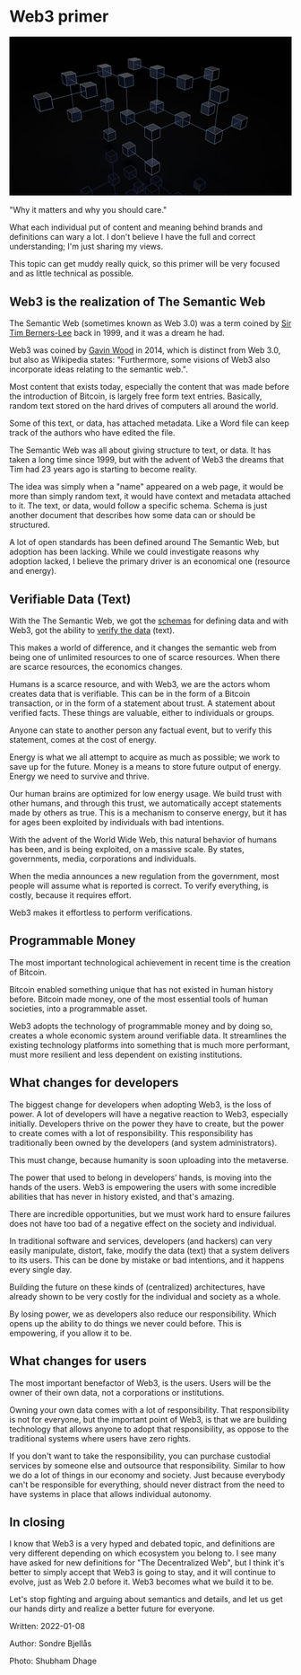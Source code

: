 # Web3 primer

<img class="image" src="headline.jpg" />

"Why it matters and why you should care."

What each individual put of content and meaning behind brands and definitions can wary a lot. I don't believe I have the full and correct understanding; I'm just sharing my views.

This topic can get muddy really quick, so this primer will be very focused and as little technical as possible.

## Web3 is the realization of The Semantic Web

The Semantic Web (sometimes known as Web 3.0) was a term coined by [Sir Tim Berners-Lee](https://en.wikipedia.org/wiki/Tim_Berners-Lee) back in 1999, and it was a dream he had.

Web3 was coined by [Gavin Wood](https://en.wikipedia.org/wiki/Gavin_Wood) in 2014, which is distinct from Web 3.0, but also as Wikipedia states: "Furthermore, some visions of Web3 also incorporate ideas relating to the semantic web.".

Most content that exists today, especially the content that was made before the introduction of Bitcoin, is largely free form text entries. Basically, random text stored on the hard drives of computers all around the world.

Some of this text, or data, has attached metadata. Like a Word file can keep track of the authors who have edited the file.

The Semantic Web was all about giving structure to text, or data. It has taken a long time since 1999, but with the advent of Web3 the dreams that Tim had 23 years ago is starting to become reality.

The idea was simply when a "name" appeared on a web page, it would be more than simply random text, it would have context and metadata attached to it. The text, or data, would follow a specific schema. Schema is just another document that describes how some data can or should be structured.

A lot of open standards has been defined around The Semantic Web, but adoption has been lacking. While we could investigate reasons why adoption lacked, I believe the primary driver is an economical one (resource and energy).

## Verifiable Data (Text)

With the The Semantic Web, we got the [schemas](https://schema.org/) for defining data and with Web3, got the ability to [verify the data](https://w3c.github.io/vc-data-model/) (text).

This makes a world of difference, and it changes the semantic web from being one of unlimited resources to one of scarce resources. When there are scarce resources, the economics changes.

Humans is a scarce resource, and with Web3, we are the actors whom creates data that is verifiable. This can be in the form of a Bitcoin transaction, or in the form of a statement about trust. A statement about verified facts. These things are valuable, either to individuals or groups.

Anyone can state to another person any factual event, but to verify this statement, comes at the cost of energy.

Energy is what we all attempt to acquire as much as possible; we work to save up for the future. Money is a means to store future output of energy. Energy we need to survive and thrive.

Our human brains are optimized for low energy usage. We build trust with other humans, and through this trust, we automatically accept statements made by others as true. This is a mechanism to conserve energy, but it has for ages been exploited by individuals with bad intentions.

With the advent of the World Wide Web, this natural behavior of humans has been, and is being exploited, on a massive scale. By states, governments, media, corporations and individuals.

When the media announces a new regulation from the government, most people will assume what is reported is correct. To verify everything, is costly, because it requires effort.

Web3 makes it effortless to perform verifications.

## Programmable Money

The most important technological achievement in recent time is the creation of Bitcoin. 

Bitcoin enabled something unique that has not existed in human history before. Bitcoin made money, one of the most essential tools of human societies, into a programmable asset.

Web3 adopts the technology of programmable money and by doing so, creates a whole economic system around verifiable data. It streamlines the existing technology platforms into something that is much more performant, must more resilient and less dependent on existing institutions.

## What changes for developers

The biggest change for developers when adopting Web3, is the loss of power. A lot of developers will have a negative reaction to Web3, especially initially. Developers thrive on the power they have to create, but the power to create comes with a lot of responsibility. This responsibility has traditionally been owned by the developers (and system administrators).

This must change, because humanity is soon uploading into the metaverse.

The power that used to belong in developers’ hands, is moving into the hands of the users. Web3 is empowering the users with some incredible abilities that has never in history existed, and that's amazing.

There are incredible opportunities, but we must work hard to ensure failures does not have too bad of a negative effect on the society and individual.

In traditional software and services, developers (and hackers) can very easily manipulate, distort, fake, modify the data (text) that a system delivers to its users. This can be done by mistake or bad intentions, and it happens every single day.

Building the future on these kinds of (centralized) architectures, have already shown to be very costly for the individual and society as a whole.

By losing power, we as developers also reduce our responsibility. Which opens up the ability to do things we never could before. This is empowering, if you allow it to be.

## What changes for users

The most important benefactor of Web3, is the users. Users will be the owner of their own data, not a corporations or institutions.

Owning your own data comes with a lot of responsibility. That responsibility is not for everyone, but the important point of Web3, is that we are building technology that allows anyone to adopt that responsibility, as oppose to the traditional systems where users have zero rights.

If you don't want to take the responsibility, you can purchase custodial services by someone else and outsource that responsibility. Similar to how we do a lot of things in our economy and society. Just because everybody can't be responsible for everything, should never distract from the need to have systems in place that allows individual autonomy.

## In closing

I know that Web3 is a very hyped and debated topic, and definitions are very different depending on which ecosystem you belong to. I see many have asked for new definitions for "The Decentralized Web", but I think it's better to simply accept that Web3 is going to stay, and it will continue to evolve, just as Web 2.0 before it. Web3 becomes what we build it to be.

Let's stop fighting and arguing about semantics and details, and let us get our hands dirty and realize a better future for everyone.

<p class="date">Written: 2022-01-08</p>
<p class="attribution">Author: Sondre Bjellås</p>
<p class="attribution">Photo: Shubham Dhage</p>